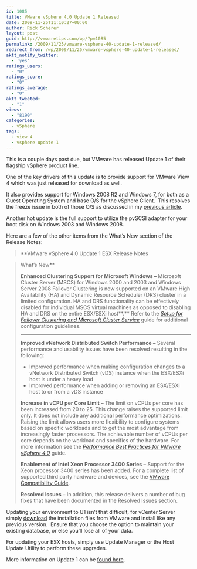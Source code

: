 ```yaml
---
id: 1085
title: VMware vSphere 4.0 Update 1 Released
date: 2009-11-25T11:10:27+00:00
author: Rick Scherer
layout: post
guid: http://vmwaretips.com/wp/?p=1085
permalink: /2009/11/25/vmware-vsphere-40-update-1-released/
redirect_from: /wp/2009/11/25/vmware-vsphere-40-update-1-released/
aktt_notify_twitter:
  - 'yes'
ratings_users:
  - "0"
ratings_score:
  - "0"
ratings_average:
  - "0"
aktt_tweeted:
  - "1"
views:
  - "8190"
categories:
  - vSphere
tags:
  - view 4
  - vsphere update 1
---
```

This is a couple days past due, but VMware has released Update 1 of their flagship vSphere product line.

One of the key drivers of this update is to provide support for VMware View 4 which was just released for download as well.

It also provides support for Windows 2008 R2 and Windows 7, for both as a Guest Operating System and base O/S for the vSphere Client.  This resolves the freeze issue in both of those O/S as discussed in my <a href="http://vmwaretips.com/wp/2009/11/25/windows-2008-r2-and-windows-7-freeze-on-vmware-vsphere-4/" target="_blank">previous article</a>.

Another hot update is the full support to utilize the pvSCSI adapter for your boot disk on Windows 2003 and Windows 2008.

Here are a few of the other items from the What&#8217;s New section of the Release Notes:

> **VMware vSphere 4.0 Update 1 ESX Release Notes
  
> What&#8217;s New**
> 
> **Enhanced Clustering Support for Microsoft Windows –** Microsoft Cluster Server (MSCS) for Windows 2000 and 2003 and Windows Server 2008 Failover Clustering is now supported on an VMware High Availability (HA) and Dynamic Resource Scheduler (DRS) cluster in a limited configuration. HA and DRS functionality can be effectively disabled for individual MSCS virtual machines as opposed to disabling HA and DRS on the entire ESX/ESXi host**.** Refer to the _<a href="http://www.vmware.com/pdf/vsphere4/r40_u1/vsp_40_u1_mscs.pdf" target="_blank">Setup for Failover Clustering and Microsoft Cluster Service</a>_ guide for additional configuration guidelines.
> 
> ****
> 
> **Improved vNetwork Distributed Switch Performance** **–** Several performance and usability issues have been resolved resulting in the following:
> 
>   * Improved performance when making configuration changes to a vNetwork Distributed Switch (vDS) instance when the ESX/ESXi host is under a heavy load
>   * Improved performance when adding or removing an ESX/ESXi host to or from a vDS instance
> 
> **Increase in vCPU per Core Limit** **–** The limit on vCPUs per core has been increased from 20 to 25. This change raises the supported limit only. It does not include any additional performance optimizations. Raising the limit allows users more flexibility to configure systems based on specific workloads and to get the most advantage from increasingly faster processors. The achievable number of vCPUs per core depends on the workload and specifics of the hardware. For more information see the _<a href="http://www.vmware.com/pdf/Perf_Best_Practices_vSphere4.0.pdf" target="_blank">Performance Best Practices for VMware vSphere 4.0</a>_ guide.
> 
> **Enablement of Intel Xeon Processor 3400 Series** – Support for the Xeon processor 3400 series has been added. For a complete list of supported third party hardware and devices, see the <a href="http://www.vmware.com/resources/compatibility/search.php" target="_blank">VMware Compatibility Guide</a>.
> 
> **Resolved Issues** **–** In addition, this release delivers a number of bug fixes that have been documented in the Resolved Issues section.

Updating your environment to U1 isn&#8217;t that difficult, for vCenter Server simply <a href="http://downloads.vmware.com/d/info/datacenter_downloads/vmware_vsphere_4/4" target="_blank">download</a> the installation files from VMware and install like any previous version.  Ensure that you choose the option to maintain your existing database, or else you&#8217;ll lose all of your data.

For updating your ESX hosts, simply use Update Manager or the Host Update Utility to perform these upgrades.

More information on Update 1 can be <a href="http://www.vmware.com/support/vsphere4/doc/vsp_esx40_u1_rel_notes.html" target="_blank">found here</a>.